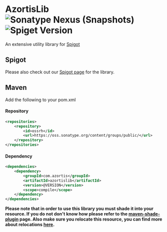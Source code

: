 # AzortisLib ![Sonatype Nexus (Snapshots)](https://img.shields.io/nexus/s/https/oss.sonatype.org/com.azortis/azortislib.svg?style=flat-square) ![Spiget Version](https://img.shields.io/spiget/version/64232.svg?label=spigot&style=flat-square)
An extensive utility library for [Spigot](https://www.spigotmc.org/)

## Spigot
Please also check out our [Spigot page](https://www.spigotmc.org/resources/azortislib.64232/) for the library.

## Maven
Add the following to your pom.xml

#### Repository

```xml
<repositories>
    <repository>
        <id>ossrh</id>
        <url>https://oss.sonatype.org/content/groups/public/</url>
    </repository>
</repositories>
```

#### Dependency

```xml
<dependencies>
    <dependency>
        <groupId>com.azortis</groupId>
        <artifactId>azortislib</artifactId>
        <version>@VERSION</version>
        <scope>compile</scope>
    </dependency>
</dependencies>
```

**Please note that in order to use this library you must shade it into your resource. If you do not don't know how please refer to the [maven-shade-plugin](https://maven.apache.org/plugins/maven-shade-plugin/) page. Also make sure you relocate this resource, you can find more about relocations [here](https://maven.apache.org/plugins/maven-shade-plugin/examples/class-relocation.html).**
